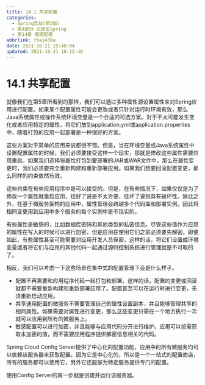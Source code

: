 ```yaml
---
title: 14.1 共享配置
categories:
  - Spring实战(第5版)
  - 第4部分 云原生Spring
  - 第14章 管理配置
abbrlink: fba1438e
date: 2021-10-21 15:48:04
updated: 2021-10-21 18:12:48
---
```

# 14.1 共享配置
就像我们在第5章所看到的那样，我们可以通过多种属性源设置属性来对Spring应用进行配置。如果某个配置属性可能会更改或者只针对运行时环境有效，那么Java系统属性或操作系统环境变量是一个合适的可选方案。对于不太可能发生变化或者应用特定的属性，将它们放到application.yml或application.properties中，随着打包的应用一起部署是一种很好的方案。

这些方案对于简单的应用来说都很不错。但是，当在环境变量或Java系统属性中设置配置属性的时候，我们必须要接受这样一个现实，那就是修改这些属性需要应用重启。如果我们选择将属性打包到要部署的JAR或WAR文件中，那么在属性变更时，我们必须要完全重新构建和重新部署应用。如果我们想要回滚配置变更，那么同样的约束依然有效。

这些约束在有些应用程序中是可以接受的。但是，在有些情况下，如果仅仅是为了修改一个属性就重启应用，往好了说是不太方便，往坏了说则具有破坏性。除此之外，在基于微服务架构的应用中，属性管理会跨越多个代码库和部署实例，因此将相同变更用到应用中多个服务的每个实例中是不现实的。

有些属性是敏感的，比如数据库密码和其他类型的私密信息。尽管这些值作为应用的属性在写入的时候可以进行加密，但是应用在使用它们之前必须要先解密。即便如此，有些属性甚至可能需要对应用开发人员保密。这样的话，将它们设置成环境变量或者将它们与应用的其他代码一起通过源码控制系统进行管理就是不可取的了。

相反，我们可以考虑一下这些场景在集中式的配置管理下会是什么样子。
- 配置不再需要和应用程序代码一起打包和部署。这样的话，配置的变更或回滚就都不需要重新构建和重新部署应用了。配置甚至可以在运行时进行变更，无须重新启动应用。
- 共享通用配置的微服务不需要管理自己的属性设置副本，并且能够管理共享的相同属性。如果需要对属性进行变更，那么这些变更只需在一个地方执行一次就可以应用到所有的微服务上。
- 敏感配置可以进行加密，并且能够与应用代码分开进行维护。应用可以按需获取未加密的值，而不需要应用程序提供解密信息相关的代码。

Spring Cloud Config Server提供了中心化的配置功能，应用中的所有微服务均可以依赖该服务器来获取配置。因为它是中心化的，所以是一个一站式的配置商店，所有的服务都可以使用它，另外它还能够为特定服务提供专门的配置。

使用Config Server的第一步就是创建并运行该服务器。
